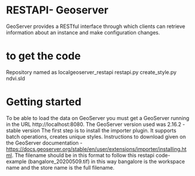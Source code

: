 # RESTAPI- Geoserver
GeoServer provides a RESTful interface through which clients can retrieve information about an instance and make configuration changes.
 
# to get the code
Repository named as localgeoserver_restapi
restapi.py
create_style.py
ndvi.sld
# Getting started
To be able to load the data on GeoServer you must get a GeoServer running in the URL http://localhost:8080.
The GeoServer version used was 2.16.2 - stable version
The first step is to install the importer plugin. It supports batch operations, creates unique styles. Instructions to download given on the GeoServer documentation - https://docs.geoserver.org/stable/en/user/extensions/importer/installing.html.
The filename should be in this format to follow this restapi code- example (bangalore_20200509.tif) in this way bangalore is the workspace name and the store name is the full filename.
 

